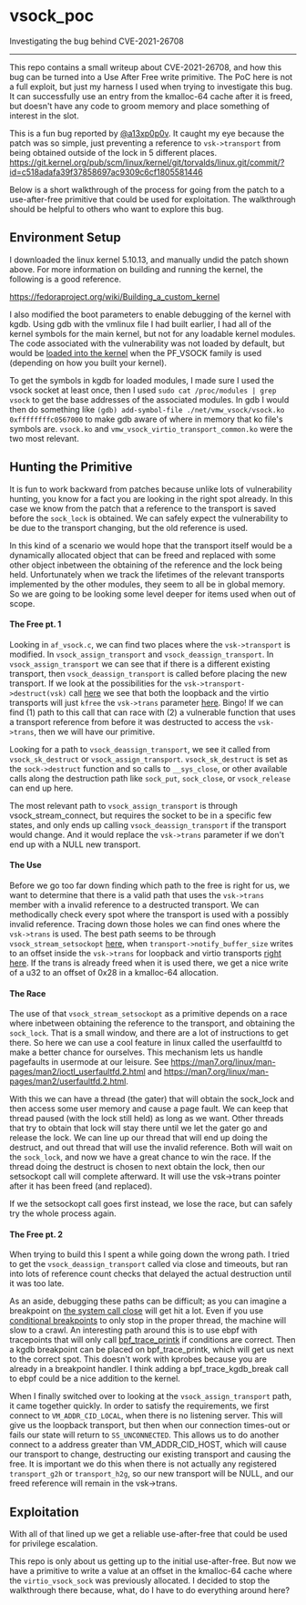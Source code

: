 # vsock_poc
Investigating the bug behind CVE-2021-26708

----

This repo contains a small writeup about CVE-2021-26708, and how this bug can be turned into a Use After Free write primitive. The PoC here is not a full exploit, but just my harness I used when trying to investigate this bug. It can successfully use an entry from the kmalloc-64 cache after it is freed, but doesn't have any code to groom memory and place something of interest in the slot. 

This is a fun bug reported by [@a13xp0p0v](https://twitter.com/a13xp0p0v). It caught my eye because the patch was so simple, just preventing a reference to `vsk->transport` from being obtained outside of the lock in 5 different places.
https://git.kernel.org/pub/scm/linux/kernel/git/torvalds/linux.git/commit/?id=c518adafa39f37858697ac9309c6cf1805581446

Below is a short walkthrough of the process for going from the patch to a use-after-free primitive that could be used for exploitation. The walkthrough should be helpful to others who want to explore this bug.

## Environment Setup
I downloaded the linux kernel 5.10.13, and manually undid the patch shown above. For more information on building and running the kernel, the following is a good reference.

https://fedoraproject.org/wiki/Building_a_custom_kernel

I also modified the boot parameters to enable debugging of the kernel with kgdb. Using gdb with the vmlinux file I had built earlier, I had all of the kernel symbols for the main kernel, but not for any loadable kernel modules. The code associated with the vulnerability was not loaded by default, but would be [loaded into the kernel](https://elixir.bootlin.com/linux/v5.10.13/source/net/socket.c#L1408) when the PF_VSOCK family is used (depending on how you built your kernel).

To get the symbols in kgdb for loaded modules, I made sure I used the vsock socket at least once, then I used `sudo cat /proc/modules | grep vsock` to get the base addresses of the associated modules. In gdb I would then do something like `(gdb) add-symbol-file ./net/vmw_vsock/vsock.ko 0xffffffffc0567000` to make gdb aware of where in memory that ko file's symbols are. `vsock.ko` and `vmw_vsock_virtio_transport_common.ko` were the two most relevant.

## Hunting the Primitive
It is fun to work backward from patches because unlike lots of vulnerability hunting, you know for a fact you are looking in the right spot already. In this case we know from the patch that a reference to the transport is saved before the `sock_lock` is obtained. We can safely expect the vulnerability to be due to the transport changing, but the old reference is used.

In this kind of a scenario we would hope that the transport itself would be a dynamically allocated object that can be freed and replaced with some other object inbetween the obtaining of the reference and the lock being held. Unfortunately when we track the lifetimes of the relevant transports implemented by the other modules, they seem to all be in global memory. So we are going to be looking some level deeper for items used when out of scope.

#### The Free pt. 1
Looking in `af_vsock.c`, we can find two places where the `vsk->transport` is modified. In `vsock_assign_transport` and `vsock_deassign_transport`. In `vsock_assign_transport` we can see that if there is a different existing transport, then `vsock_deassign_transport` is called before placing the new transport. 
If we look at the possibilities for the `vsk->transport->destruct(vsk)` call [here](https://elixir.bootlin.com/linux/v5.10.13/source/net/vmw_vsock/af_vsock.c#L411) we see that both the loopback and the virtio transports will just `kfree` the `vsk->trans` parameter [here](https://elixir.bootlin.com/linux/v5.10.13/source/net/vmw_vsock/virtio_transport_common.c#L682). Bingo! If we can find (1) path to this call that can race with (2) a vulnerable function that uses a transport reference from before it was destructed to access the `vsk->trans`, then we will have our primitive.

Looking for a path to `vsock_deassign_transport`, we see it called from `vsock_sk_destruct` or `vsock_assign_transport`. `vsock_sk_destruct` is set as the `sock->destruct` function and so calls to `__sys_close`, or other available calls along the destruction path like `sock_put`, `sock_close`, or `vsock_release` can end up here.

The most relevant path to `vsock_assign_transport` is through vsock_stream_connect, but requires the socket to be in a specific few states, and only ends up calling `vsock_deassign_transport` if the transport would change. And it would replace the `vsk->trans` parameter if we don't end up with a NULL new transport.

#### The Use
Before we go too far down finding which path to the free is right for us, we want to determine that there is a valid path that uses the `vsk->trans` member with a invalid reference to a destructed transport. We can methodically check every spot where the transport is used with a possibly invalid reference. Tracing down those holes we can find ones where the `vsk->trans` is used. The best path seems to be through `vsock_stream_setsockopt` [here](https://elixir.bootlin.com/linux/v5.10.13/source/net/vmw_vsock/af_vsock.c#L1521), when `transport->notify_buffer_size` writes to an offset inside the `vsk->trans` for loopback and virtio transports [right here](https://elixir.bootlin.com/linux/v5.10.13/source/net/vmw_vsock/virtio_transport_common.c#L497). If the trans is already freed when it is used there, we get a nice write of a u32 to an offset of 0x28 in a kmalloc-64 allocation.

#### The Race
The use of that `vsock_stream_setsockopt` as a primitive depends on a race where inbetween obtaining the reference to the transport, and obtaining the `sock_lock`. That is a small window, and there are a lot of instructions to get there. So here we can use a cool feature in linux called the userfaultfd to make a better chance for ourselves. This mechanism lets us handle pagefaults in usermode at our leisure.
See https://man7.org/linux/man-pages/man2/ioctl_userfaultfd.2.html and https://man7.org/linux/man-pages/man2/userfaultfd.2.html.

With this we can have a thread (the gater) that will obtain the sock_lock and then access some user memory and cause a page fault. We can keep that thread paused (with the lock still held) as long as we want. Other threads that try to obtain that lock will stay there until we let the gater go and release the lock. We can line up our thread that will end up doing the destruct, and out thread that will use the invalid reference. Both will wait on the `sock_lock`, and now we have a great chance to win the race. If the thread doing the destruct is chosen to next obtain the lock, then our setsockopt call will complete afterward. It will use the vsk->trans pointer after it has been freed (and replaced).

If we the setsockopt call goes first instead, we lose the race, but can safely try the whole process again.

#### The Free pt. 2
When trying to build this I spent a while going down the wrong path. I tried to get the `vsock_deassign_transport` called via close and timeouts, but ran into lots of reference count checks that delayed the actual destruction until it was too late.

As an aside, debugging these paths can be difficult; as you can imagine a breakpoint on [the system call close](https://elixir.bootlin.com/linux/v5.10.13/source/fs/open.c#L1297) will get hit a lot. Even if you use [conditional breakpoints](https://sourceware.org/gdb/onlinedocs/gdb/Conditions.html#Conditions) to only stop in the proper thread, the machine will slow to a crawl. An interesting path around this is to use ebpf with tracepoints that will only call [bpf_trace_printk](https://elixir.bootlin.com/linux/v5.10.13/source/kernel/trace/bpf_trace.c#L428) if conditions are correct. Then a kgdb breakpoint can be placed on bpf_trace_printk, which will get us next to the correct spot. This doesn't work with kprobes because you are already in a breakpoint handler. I think adding a bpf_trace_kgdb_break call to ebpf could be a nice addition to the kernel.

When I finally switched over to looking at the `vsock_assign_transport` path, it came together quickly. In order to satisfy the requirements, we first connect to `VM_ADDR_CID_LOCAL`, when there is no listening server. This will give us the loopback transport, but then when our connection times-out or fails our state will return to `SS_UNCONNECTED`. This allows us to do another connect to a address greater than VM_ADDR_CID_HOST, which will cause our transport to change, destructing our existing transport and causing the free. It is important we do this when there is not actually any registered `transport_g2h` or `transport_h2g`, so our new transport will be NULL, and our freed reference will remain in the vsk->trans.

## Exploitation
With all of that lined up we get a reliable use-after-free that could be used for privilege escalation.

This repo is only about us getting up to the initial use-after-free. But now we have a primitive to write a value at an offset in the kmalloc-64 cache where the `virtio_vsock_sock` was previously allocated. I decided to stop the walkthrough there because, what, do I have to do everything around here?



